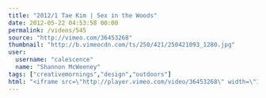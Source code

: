 ```yaml
---
title: "2012/1 Tae Kim | Sex in the Woods"
date: 2012-05-22 04:53:58 00:00
permalink: /videos/545
source: "http://vimeo.com/36453268"
thumbnail: "http://b.vimeocdn.com/ts/250/421/250421093_1280.jpg"
user:
  username: "calescence"
  name: "Shannon McWeeney"
tags: ["creativemornings","design","outdoors"]
html: "<iframe src=\"http://player.vimeo.com/video/36453268\" width=\"1280\" height=\"720\" frameborder=\"0\" webkitallowfullscreen mozallowfullscreen allowfullscreen></iframe>"
---
```


